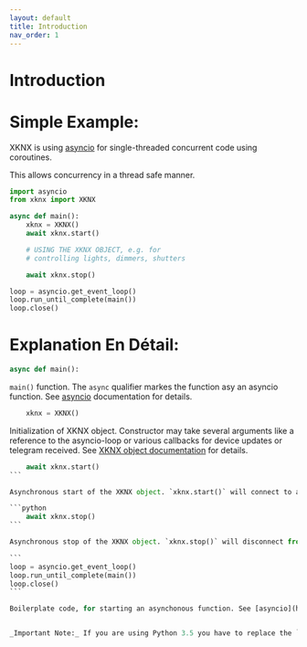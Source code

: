 ```yaml
---
layout: default
title: Introduction
nav_order: 1
---
```


# [](#header-1)Introduction

# [](#header-2)Simple Example:

XKNX is using [asyncio](https://www.python.org/dev/peps/pep-3156/) for single-threaded concurrent code using coroutines.

This allows concurrency in a thread safe manner. 

```python
import asyncio
from xknx import XKNX

async def main():
    xknx = XKNX()
    await xknx.start()

    # USING THE XKNX OBJECT, e.g. for 
    # controlling lights, dimmers, shutters

    await xknx.stop()

loop = asyncio.get_event_loop()
loop.run_until_complete(main())
loop.close()
```

# [](#header-2)Explanation En Dé­tail:

```python
async def main():
```

`main()` function. The `async` qualifier markes the function asy an asyncio function. See [asyncio](https://www.python.org/dev/peps/pep-3156/) documentation for details.
 

```python
    xknx = XKNX()
```

Initialization of XKNX object. Constructor may take several arguments like a reference to the asyncio-loop or various callbacks for device updates or telegram received. See [XKNX object documentation](/xknx) for details.

````python
    await xknx.start()
```

Asynchronous start of the XKNX object. `xknx.start()` will connect to a KNX/IP device and either build a tunnel or connect through Mulitcast UDP.

```python
    await xknx.stop()
```

Asynchronous stop of the XKNX object. `xknx.stop()` will disconnect from Tunnels - which is important bc most of the devices have a limited amount of channels. 

```
loop = asyncio.get_event_loop()
loop.run_until_complete(main())
loop.close()
```

Boilerplate code, for starting an asynchonous function. See [asyncio](https://www.python.org/dev/peps/pep-3156/) documentation for details.


_Important Note:_ If you are using Python 3.5 you have to replace the `await` syntax with the `@asyncio.coroutine` syntax.



